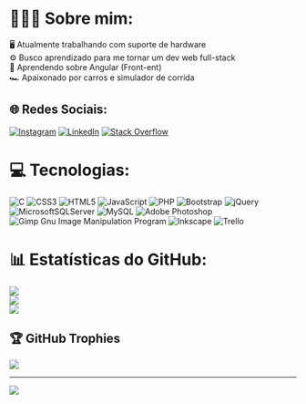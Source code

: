 # 👨🏻‍💻 Sobre mim:
🖥️ Atualmente trabalhando com suporte de hardware<br>⚙️ Busco aprendizado para me tornar um dev web full-stack<br>🌱 Aprendendo sobre Angular (Front-ent)<br>🏎️ Apaixonado por carros e simulador de corrida


## 🌐 Redes Sociais:
[![Instagram](https://img.shields.io/badge/Instagram-%23E4405F.svg?logo=Instagram&logoColor=white)](https://instagram.com/thalesfossalussa) [![LinkedIn](https://img.shields.io/badge/LinkedIn-%230077B5.svg?logo=linkedin&logoColor=white)](https://linkedin.com/in/thales-vitor-fossalussa) [![Stack Overflow](https://img.shields.io/badge/-Stackoverflow-FE7A16?logo=stack-overflow&logoColor=white)](https://stackoverflow.com/users/11261667) 

# 💻 Tecnologias:
![C](https://img.shields.io/badge/c-%2300599C.svg?style=flat&logo=c&logoColor=white) ![CSS3](https://img.shields.io/badge/css3-%231572B6.svg?style=flat&logo=css3&logoColor=white) ![HTML5](https://img.shields.io/badge/html5-%23E34F26.svg?style=flat&logo=html5&logoColor=white) ![JavaScript](https://img.shields.io/badge/javascript-%23323330.svg?style=flat&logo=javascript&logoColor=%23F7DF1E) ![PHP](https://img.shields.io/badge/php-%23777BB4.svg?style=flat&logo=php&logoColor=white) ![Bootstrap](https://img.shields.io/badge/bootstrap-%23563D7C.svg?style=flat&logo=bootstrap&logoColor=white) ![jQuery](https://img.shields.io/badge/jquery-%230769AD.svg?style=flat&logo=jquery&logoColor=white) ![MicrosoftSQLServer](https://img.shields.io/badge/Microsoft%20SQL%20Sever-CC2927?style=flat&logo=microsoft%20sql%20server&logoColor=white) ![MySQL](https://img.shields.io/badge/mysql-%2300f.svg?style=flat&logo=mysql&logoColor=white) ![Adobe Photoshop](https://img.shields.io/badge/adobephotoshop-%2331A8FF.svg?style=flat&logo=adobephotoshop&logoColor=white) ![Gimp Gnu Image Manipulation Program](https://img.shields.io/badge/Gimp-657D8B?style=flat&logo=gimp&logoColor=FFFFFF) ![Inkscape](https://img.shields.io/badge/Inkscape-e0e0e0?style=flat&logo=inkscape&logoColor=080A13) ![Trello](https://img.shields.io/badge/Trello-%23026AA7.svg?style=flat&logo=Trello&logoColor=white)
# 📊 Estatísticas do GitHub:
![](https://github-readme-stats.vercel.app/api?username=thalesfossalussa&theme=midnight-purple&hide_border=true&include_all_commits=false&count_private=false)<br/>
![](https://github-readme-streak-stats.herokuapp.com/?user=thalesfossalussa&theme=midnight-purple&hide_border=true)<br/>
![](https://github-readme-stats.vercel.app/api/top-langs/?username=thalesfossalussa&theme=midnight-purple&hide_border=true&include_all_commits=false&count_private=false&layout=compact)

## 🏆 GitHub Trophies
![](https://github-profile-trophy.vercel.app/?username=thalesfossalussa&theme=tokyonight&no-frame=true&no-bg=true&margin-w=4)

---
[![](https://visitcount.itsvg.in/api?id=thalesfossalussa&icon=0&color=11)](https://visitcount.itsvg.in)

<!-- Proudly created with GPRM ( https://gprm.itsvg.in ) -->
